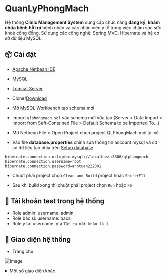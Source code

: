 # QuanLyPhongMach

 Hệ thống **Clinic Management System** cung cấp chức năng **đăng ký**, **khám chữa bệnh** **hỗ trợ** bệnh nhân và các nhân viên y tế trong việc chăm sóc sức khoẻ cộng đồng.
Sử dụng các công nghệ: Spring MVC, Hibernate và hệ cơ sở dữ liệu MySQL.

## 📦 Cài đặt

* [Apache Netbean IDE](https://netbeans.apache.org/download/index.html)

* [MySQL](https://www.mysql.com/downloads/)

* [Tomcat Server](https://tomcat.apache.org/download-10.cgi)

* Clone/[Download](https://github.com/natuan22/Clinic-Management-System/archive/refs/heads/main.zip)

* Mở MySQL Workbench tạo schema mới 

* Import `qlphongmach.sql` vào schema mới vừa tạo (Server > Data Import > Import from Seft-Contained File > Default Schema to be Imported To...)

* Mở Netbean File > Open Project chọn project QLPhongMach mới tải về

* Vào file **database.properties** chỉnh sửa thông tin account mysql và cơ sở dữ liệu tạo phía trên [Setup database](QLPhongMach/src/main/resources/databases.properties)

```bash
hibernate.connection.url=jdbc:mysql://localhost:3306/qlphongmach
hibernate.connection.username=root
hibernate.connection.password=anhtuan222001
```

* Chuột phải project chọn `Clean and Build` project hoặc `Shift+F11`

* Sau khi build xong thì chuột phải project chọn `Run` hoặc `F6`

## 🚀 Tài khoản test trong hệ thống

* Role admin: username: admin
* Role bác sĩ: username: bacsi
* Role y tá: username: yta 
`Tất cả mật khẩu là 1`
## 🎁 Giao diện hệ thống

* Trang chủ

![image](https://res.cloudinary.com/dhldfozup/image/upload/v1666789541/QLPhongMach/screencapture-localhost-8080-QLPhongMach-2022-10-16-22_40_43_utqtkh.png)

<details>
<summary>Một số giao diện khác</summary>
<img src="https://res.cloudinary.com/dhldfozup/image/upload/v1666789535/QLPhongMach/screencapture-localhost-8080-QLPhongMach-dang-ky-kham-2022-10-16-22_42_50_c3qq0f.png" alt="dangKyKhamBenh">
<img src="https://res.cloudinary.com/dhldfozup/image/upload/v1666789534/QLPhongMach/screencapture-localhost-8080-QLPhongMach-bacsi-kham-benh-149-2022-10-16-22_46_40_ky6byg.png" alt="khamBenh">
<img src="https://res.cloudinary.com/dhldfozup/image/upload/v1666789537/QLPhongMach/screencapture-localhost-8080-QLPhongMach-admin-2022-10-16-22_54_42_rezqn4.png" alt="thongKeThuoc">
<img src="https://res.cloudinary.com/dhldfozup/image/upload/v1666789537/QLPhongMach/screencapture-localhost-8080-QLPhongMach-admin-stats-2022-10-16-22_54_56_pnqo2g.png" alt="thongKeBaoCao">
<img src="https://res.cloudinary.com/dhldfozup/image/upload/v1666789533/QLPhongMach/screencapture-localhost-8080-QLPhongMach-admin-thuocs-2022-10-16-22_54_09_pxrzoq.png" alt="quanLyThuoc">
</details>